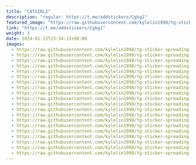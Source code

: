 ```yaml
---
title: "CATGIRL2"
description: "regular: https://t.me/addstickers/Cgkg2"
featured_image: "https://raw.githubusercontent.com/kylelin1998/tg-sticker-spreading-worldwide-images/main/img/61b9fc89-ebf5-40df-8e78-4141b8fcedb7.jpg"
link: "https://t.me/addstickers/Cgkg2"
weight: 3
date: 2024-01-15T23:34:13+08:00
images:
  - https://raw.githubusercontent.com/kylelin1998/tg-sticker-spreading-worldwide-images/main/img/61b9fc89-ebf5-40df-8e78-4141b8fcedb7.jpg
  - https://raw.githubusercontent.com/kylelin1998/tg-sticker-spreading-worldwide-images/main/img/6c8c19da-503b-4d7f-bccb-61c5711c33fd.jpg
  - https://raw.githubusercontent.com/kylelin1998/tg-sticker-spreading-worldwide-images/main/img/7f7baa6b-2bf6-4296-998a-3a63e28bc9bc.jpg
  - https://raw.githubusercontent.com/kylelin1998/tg-sticker-spreading-worldwide-images/main/img/3c713d27-9e94-44fd-9177-9bb70abe685a.jpg
  - https://raw.githubusercontent.com/kylelin1998/tg-sticker-spreading-worldwide-images/main/img/ff819e37-b197-406a-8b5a-dac63f6d0053.jpg
  - https://raw.githubusercontent.com/kylelin1998/tg-sticker-spreading-worldwide-images/main/img/446b67a5-ae51-4a2b-84ee-f54168ccc126.jpg
  - https://raw.githubusercontent.com/kylelin1998/tg-sticker-spreading-worldwide-images/main/img/ac15bebc-0500-476c-8dc1-35b7a535d5b4.jpg
  - https://raw.githubusercontent.com/kylelin1998/tg-sticker-spreading-worldwide-images/main/img/2d0c2e77-47e5-42c9-a217-6be458b7cfc7.jpg
  - https://raw.githubusercontent.com/kylelin1998/tg-sticker-spreading-worldwide-images/main/img/af29dc93-9c5d-4e0d-97de-8bbb130e676a.jpg
  - https://raw.githubusercontent.com/kylelin1998/tg-sticker-spreading-worldwide-images/main/img/31228fef-a810-4f51-ba25-720e0177cb13.jpg
  - https://raw.githubusercontent.com/kylelin1998/tg-sticker-spreading-worldwide-images/main/img/9a445f5c-6016-4bf2-8158-1a7d6236e2d9.jpg
  - https://raw.githubusercontent.com/kylelin1998/tg-sticker-spreading-worldwide-images/main/img/aefd2a94-7b92-4c21-ab1c-55b79e39b033.jpg
  - https://raw.githubusercontent.com/kylelin1998/tg-sticker-spreading-worldwide-images/main/img/69133dba-a0d1-4539-81e6-330c7fd67023.jpg
  - https://raw.githubusercontent.com/kylelin1998/tg-sticker-spreading-worldwide-images/main/img/f0ffffd3-640a-4864-ad91-507ec9a545f8.jpg
  - https://raw.githubusercontent.com/kylelin1998/tg-sticker-spreading-worldwide-images/main/img/0edf2063-fb09-4867-8b9e-47d1cabfe9f6.jpg
  - https://raw.githubusercontent.com/kylelin1998/tg-sticker-spreading-worldwide-images/main/img/fa910919-1f17-4960-9d9f-6289ce997f7c.jpg
  - https://raw.githubusercontent.com/kylelin1998/tg-sticker-spreading-worldwide-images/main/img/e3641154-85e8-4fc6-af4f-f74bfcce6ac0.jpg
  - https://raw.githubusercontent.com/kylelin1998/tg-sticker-spreading-worldwide-images/main/img/bcfa4d92-b370-4832-8e55-28dd99e69bc0.jpg
  - https://raw.githubusercontent.com/kylelin1998/tg-sticker-spreading-worldwide-images/main/img/bcf26240-2c8d-47a8-8bd9-57236d24a0f0.jpg
  - https://raw.githubusercontent.com/kylelin1998/tg-sticker-spreading-worldwide-images/main/img/63ccd257-54bc-4133-b5dd-1a1974e8dbd2.jpg
---
```

